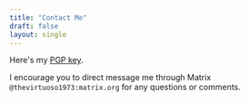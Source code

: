```yaml
---
title: "Contact Me"
draft: false
layout: single
---
```


Here's my [PGP key](/key_pub.asc).

I encourage you to direct message me through Matrix `@thevirtuoso1973:matrix.org`
for any questions or comments.
